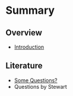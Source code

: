 # Summary

## Overview

* [Introduction](README.md)

## Literature

* [Some Questions?](global-mission-partners-india.md)
* Questions by Stewart

